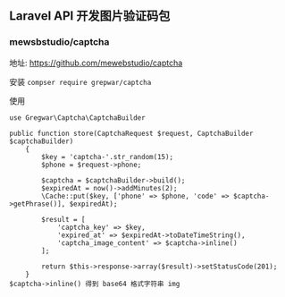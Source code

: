 ## Laravel API 开发图片验证码包
### mewsbstudio/captcha
地址:
https://github.com/mewebstudio/captcha

安装 `compser require grepwar/captcha`

使用
```
use Gregwar\Captcha\CaptchaBuilder

public function store(CaptchaRequest $request, CaptchaBuilder $captchaBuilder)
    {
        $key = 'captcha-'.str_random(15);
        $phone = $request->phone;

        $captcha = $captchaBuilder->build();
        $expiredAt = now()->addMinutes(2);
        \Cache::put($key, ['phone' => $phone, 'code' => $captcha->getPhrase()], $expiredAt);

        $result = [
            'captcha_key' => $key,
            'expired_at' => $expiredAt->toDateTimeString(),
            'captcha_image_content' => $captcha->inline()
        ];

        return $this->response->array($result)->setStatusCode(201);
    }
$captcha->inline() 得到 base64 格式字符串 img